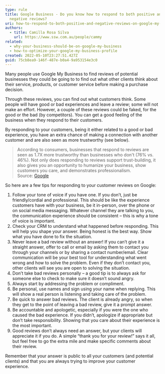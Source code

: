 ```yaml
---
type: rule
title: Google Business - Do you know how to respond to both positive and
  negative reviews?
uri: how-to-respond-to-both-positive-and-negative-reviews-on-google-my-business
authors:
  - title: Camilla Rosa Silva
    url: https://www.ssw.com.au/people/cammy
related:
  - why-your-business-should-be-on-google-my-business
  - how-to-optimize-your-google-my-business-profile
created: 2022-05-10T23:27:51.427Z
guid: 75cb8ea9-146f-487e-b0a4-9a953154e3c0
---
```

Many people use Google My Business to find reviews of potential businesses they could be going to to find out what other clients think about their service, products, or customer service before making a purchase decision.

Through these reviews, you can find out what customers think. Some people will have good or bad experiences and leave a review; some will not make an effort. However, a couple of these reviews could be faked, for the good or the bad (by competitors). You can get a good feeling of the business when they respond to their customers.

By responding to your customers, being it either related to a good or bad experience, you have an extra chance of making a connection with another customer and are also seen as more trustworthy (see below).

> According to consumers, businesses that respond to reviews are seen as 1.7X more trustworthy than businesses who don't (76% vs. 46%). Not only does responding to reviews support trust-building, it also gives you an opportunity to humanize your business, show customers you care, and demonstrates professionalism. \
> Source: [Google](https://smallbusiness.withgoogle.com/free-google-training/how-to-respond-to-google-reviews/#!/)

<!--endintro-->

So here are a few tips for responding to your customer reviews on Google:

1. Follow your tone of voice if you have one. If you don’t, just be friendly/cordial and professional. This should be like the experience customers have with your business, be it in-person, over the phone or on social media messaging. Whatever channel they are talking to you, the communication experience should be consistent – this is why a tone of voice is important.
2. Check your CRM to understand what happened before responding. This will help you shape your answer. Being honest is the best way. Show what you have done to fix the situation.
3. Never leave a bad review without an answer! If you can’t give it a straight answer, offer to call or email by asking them to contact you through your channels or by sharing a contact number/email. Clear communication will be your best tool for understanding what went wrong and how to solve the problem. Even if they don’t contact you, other clients will see you are open to solving the situation.
4. Don’t take bad reviews personally – a good tip is to always ask for someone else to check to make sure it doesn’t sound angry.
5. Always start by addressing the problem or compliment.
6. Be personal, use names and sign using your name when replying. This will show a real person is listening and taking care of the problem.
7. Be quick to answer bad reviews. The client is already angry, so when they get to the point of leaving a bad review, give it a prompt answer.
8. Be accountable and apologetic, especially if you were the one who caused the bad experience.
   If you didn’t, apologize if appropriate but don’t take responsibility. Showing that you care about their experience is the most important.
9. Good reviews don’t always need an answer, but your clients will appreciate it if you do. A simple “thank you for your review!” says it all, but feel free to go the extra mile and make specific comments about their review.

Remember that your answer is public to all your customers (and potential clients) and that you are always trying to improve your customer experience.
